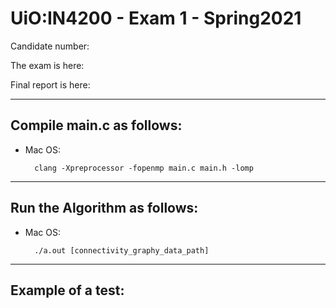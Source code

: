# UiO:IN4200 - Exam 1 - Spring2021

Candidate number:

The exam is here:

Final report is here:

____

## Compile main.c as follows:

- Mac OS:
    
        clang -Xpreprocessor -fopenmp main.c main.h -lomp

____

## Run the Algorithm as follows:

- Mac OS:

        ./a.out [connectivity_graphy_data_path]

____

## Example of a test:
